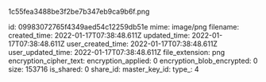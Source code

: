 1c55fea3488be3f2be7b347eb9ca9b6f.png

id: 09983072765f4349aed54c12259db51e
mime: image/png
filename: 
created_time: 2022-01-17T07:38:48.611Z
updated_time: 2022-01-17T07:38:48.611Z
user_created_time: 2022-01-17T07:38:48.611Z
user_updated_time: 2022-01-17T07:38:48.611Z
file_extension: png
encryption_cipher_text: 
encryption_applied: 0
encryption_blob_encrypted: 0
size: 153716
is_shared: 0
share_id: 
master_key_id: 
type_: 4